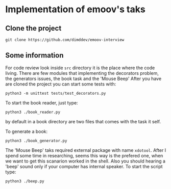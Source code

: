 # Implementation of emoov's taks

## Clone the project

    git clone https://github.com/dimddev/emoov-interview

## Some information

For code review look inside `src` directory it is the place where the code living.
There are few modules that implementing the decorators problem, the generators issues, the book task and the 'Mouse Beep'
After you have are cloned the project you can start some tests with:

    python3 -m unittest tests/test_decorators.py

To start the book reader, just type:

    python3 ./book_reader.py

by default in a book directory are two files that comes with the task it self.

To generate a book:

    python3 ./book_generator.py

The 'Mouse Beep' taks required external package with name `xdotool`. After I spend some time in researching, seems this way is the prefered one, when we want to
get this scanarion worked in the shell. Also you should hearing a 'beep' sound only if your computer has internal speaker. To start the script type:

    python3 ./beep.py

